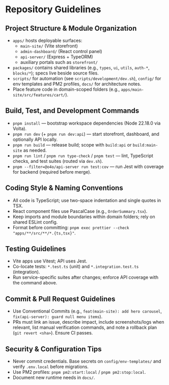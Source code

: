 # Repository Guidelines

## Project Structure & Module Organization
- `apps/` hosts deployable surfaces:
  - `main-site/` (Vite storefront)
  - `admin-dashboard/` (React control panel)
  - `api-server/` (Express + TypeORM)
  - auxiliary portals such as `storefront/`
- `packages/` contains shared libraries (e.g., `types`, `ui`, `utils`, `auth-*`, `blocks/*`); specs live beside source files.
- `scripts/` for automation (see `scripts/development/dev.sh`), `config/` for env templates and PM2 profiles, `docs/` for architecture notes.
- Place feature code in domain-scoped folders (e.g., `apps/main-site/src/features/cart/`).

## Build, Test, and Development Commands
- `pnpm install` — bootstrap workspace dependencies (Node 22.18.0 via Volta).
- `pnpm run dev` (+ `pnpm run dev:api`) — start storefront, dashboard, and optionally API locally.
- `pnpm run build` — release build; scope with `build:api` or `build:main-site` as needed.
- `pnpm run lint` / `pnpm run type-check` / `pnpm test` — lint, TypeScript checks, and test suites (routed via `dev.sh`).
- `pnpm --filter=@o4o/api-server run test:cov` — run Jest with coverage for backend (required before merge).

## Coding Style & Naming Conventions
- All code is TypeScript; use two-space indentation and single quotes in TSX.
- React component files use PascalCase (e.g., `OrderSummary.tsx`).
- Keep imports and module boundaries within domain folders; rely on shared ESLint config.
- Format before committing: `pnpm exec prettier --check "apps/**/src/**/*.{ts,tsx}"`.

## Testing Guidelines
- Vite apps use Vitest; API uses Jest.
- Co-locate tests: `*.test.ts` (unit) and `*.integration.test.ts` (integration).
- Run service-specific suites after changes; enforce API coverage with the command above.

## Commit & Pull Request Guidelines
- Use Conventional Commits (e.g., `feat(main-site): add hero carousel`, `fix(api-server): guard null menu items`).
- PRs must link an issue, describe impact, include screenshots/logs when relevant, list manual verification commands, and note a rollback plan (`git revert <sha>`). Ensure CI passes.

## Security & Configuration Tips
- Never commit credentials. Base secrets on `config/env-templates/` and verify `.env.local` before migrations.
- Use PM2 profiles: `pnpm pm2:start:local` / `pnpm pm2:stop:local`.
- Document new runtime needs in `docs/`.

